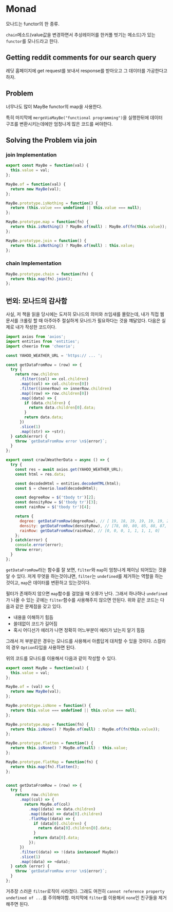# Monad

모나드는 functor의 한 종류.

`chain`메소드(value값을 변경하면서 추상레이어를 한커풀 벗기는 메소드)가 있는 `functor`를 모나드라고 한다.

## Getting reddit comments for our search query

레딧 홈페이지에 get request를 보내서 response를 받아오고 그 데이터를 가공한다고 하자.

## Problem

너무나도 많이 MayBe functor의 map을 사용한다.

특히 마지막에 `mergeViaMayBe("functional programming")`을 실행한뒤에 데이터 구조를 변환시키는데에만 엄청나게 많은 코드를 써야한다.

## Solving the Problem via join

### join Implementation

```js
export const MayBe = function(val) {
  this.value = val;
};

MayBe.of = function(val) {
  return new MayBe(val);
};

MayBe.prototype.isNothing = function() {
  return (this.value === undefined || this.value === null);
};

MayBe.prototype.map = function(fn) {
  return this.isNothing() ? MayBe.of(null) : MayBe.of(fn(this.value));
};

MayBe.prototype.join = function() {
  return this.isNothing() ? MayBe.of(null) : this.value;
};
```

### chain Implementation

```js
MayBe.prototype.chain = function(fn) {
  return this.map(fn).join();
};
```

## 번외: 모나드의 감사함

사실, 저 책을 읽을 당시에는 도저히 모나드의 의미와 쓰임새를 몰랐는데, 내가 직접 웹 문서를 크롤링 할 때 아주아주 절실하게 모나드가 필요하다는 것을 꺠달았다. 다음은 실제로 내가 작성한 코드이다.

```js
import axios from 'axios';
import entities from 'entities';
import cheerio from 'cheerio';

const YAHOO_WEATHER_URL = 'https:// ... ';

const getDataFromRow = (row) => {
  try {
    return row.children
      .filter((col) => col.children)
      .map((col) => col.children[0])
      .filter((innerRow) => innerRow.children)
      .map((row) => row.children[0])
      .map((data) => {
        if (data.children) {
          return data.children[0].data;
        }
        return data.data;
      })
      .slice(1)
      .map((str) => +str);
  } catch(error) {
    throw `getDataFromRow error \n${error}`;
  }
};

export const crawlWeatherData = async () => {
  try {
    const res = await axios.get(YAHOO_WEATHER_URL);
    const html = res.data;

    const decodedHtml = entities.decodeHTML(html);
    const $ = cheerio.load(decodedHtml);

    const degreeRow = $('tbody tr')[2];
    const densityRow = $('tbody tr')[3];
    const rainRow = $('tbody tr')[4];

    return {
      degree: getDataFromRow(degreeRow), // [ 19, 18, 19, 19, 19, 19, 20, 19 ]
      density: getDataFromRow(densityRow), // [78, 80, 80, 85, 88, 87, 90, 94]
      rainRow: getDataFromRow(rainRow), // [0, 0, 0, 1, 1, 1, 1, 0]
    };
  } catch(error) {
    console.error(error);
    throw error;
  }
};
```

`getDataFromRow`라는 함수를 잘 보면, `filter`와 `map`이 엄청나게 체이닝 되어있는 것을 알 수 있다. 저게 무엇을 하는것이냐면, `filter`는 `undefined`를 제거하는 역할을 하는 것이고, `map`은 데이터를 변환하고 있는것이다.

필터가 존재하지 않으면 `map`함수를 걸었을 때 오류가 난다. 그래서 하나하나 `undefined`가 나올 수 있는 곳에는 `filter`함수를 사용해주지 않으면 안된다. 위와 같은 코드는 다음과 같은 문제점을 갖고 있다.

- 내용을 이해하기 힘듬
- 쓸데없이 코드가 길어짐
- 혹시 어디선가 에러가 나면 정확히 어느부분이 에러가 났는지 알기 힘듬

그래서 저 부분같은 경우는 모나드를 사용해서 아름답게 대처할 수 있을 것이다. 스칼라의 경우 `Option`타입을 사용하면 된다.

위의 코드를 모나드를 이용해서 다음과 같이 작성할 수 있다.

```js
export const MayBe = function(val) {
  this.value = val;
};

MayBe.of = (val) => {
  return new MayBe(val);
};

MayBe.prototype.isNone = function() {
  return this.value === undefined || this.value === null;
};

MayBe.prototype.map = function(fn) {
  return this.isNone() ? MayBe.of(null) : MayBe.of(fn(this.value));
};

MayBe.prototype.flatten = function() {
  return this.isNone() ? MayBe.of(null) : this.value;
};

MayBe.prototype.flatMap = function(fn) {
  return this.map(fn).flatten();
};


const getDataFromRow = (row) => {
  try {
    return row.children
      .map((col) => {
        return MayBe.of(col)
          .map((data) => data.children)
          .map((data) => data[0].children)
          .flatMap((data) => {
            if (data[0].children) {
              return data[0].children[0].data;
            }
            return data[0].data;
          });
      })
      .filter((data) => !(data instanceof MayBe))
      .slice(1)
      .map((data) => +data);
  } catch (error) {
    throw `getDataFromRow error \n${error}`;
  }
};
```

거추장 스러운 `filter`로직이 사라졌다. 그래도 여전히 `cannot reference property undefined of ...`를 주의해야함. 마지막에 `filter`를 이용해서 `none`인 친구들을 제거해주면 된다.
